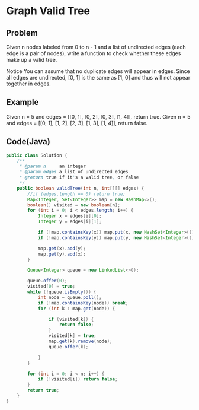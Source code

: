 Graph Valid Tree
===

## Problem

Given n nodes labeled from 0 to n - 1 and a list of undirected edges (each edge is a pair of nodes), write a function to check whether these edges make up a valid tree.

 Notice
You can assume that no duplicate edges will appear in edges. Since all edges are undirected, [0, 1] is the same as [1, 0] and thus will not appear together in edges.



## Example

Given n = 5 and edges = [[0, 1], [0, 2], [0, 3], [1, 4]], return true.
Given n = 5 and edges = [[0, 1], [1, 2], [2, 3], [1, 3], [1, 4]], return false.

Code(Java)
----------

```java
public class Solution {
    /**
     * @param n     an integer
     * @param edges a list of undirected edges
     * @return true if it's a valid tree, or false
     */
    public boolean validTree(int n, int[][] edges) {
        //if (edges.length == 0) return true;
        Map<Integer, Set<Integer>> map = new HashMap<>();
        boolean[] visited = new boolean[n];
        for (int i = 0; i < edges.length; i++) {
            Integer x = edges[i][0];
            Integer y = edges[i][1];

            if (!map.containsKey(x)) map.put(x, new HashSet<Integer>());
            if (!map.containsKey(y)) map.put(y, new HashSet<Integer>());

            map.get(x).add(y);
            map.get(y).add(x);
        }

        Queue<Integer> queue = new LinkedList<>();

        queue.offer(0);
        visited[0] = true;
        while (!queue.isEmpty()) {
            int node = queue.poll();
            if (!map.containsKey(node)) break;
            for (int k : map.get(node)) {

                if (visited[k]) {
                    return false;
                }
                visited[k] = true;
                map.get(k).remove(node);
                queue.offer(k);

            }
        }

        for (int i = 0; i < n; i++) {
            if (!visited[i]) return false;
        }
        return true;
    }
}
```
